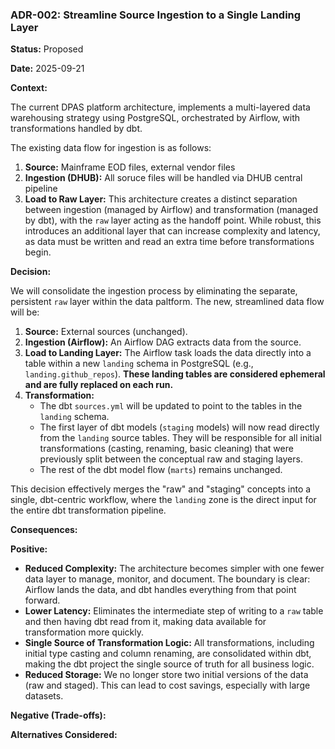 ### **ADR-002: Streamline Source Ingestion to a Single Landing Layer**

**Status:** Proposed

**Date:** 2025-09-21

**Context:**

The current DPAS platform architecture, implements a multi-layered data warehousing strategy using PostgreSQL, orchestrated by Airflow, with transformations handled by dbt.

The existing data flow for ingestion is as follows:
1.  **Source:** Mainframe EOD files, external vendor files
2.  **Ingestion (DHUB):** All soruce files will be handled via DHUB central pipeline
3.  **Load to Raw Layer:** 
This architecture creates a distinct separation between ingestion (managed by Airflow) and transformation (managed by dbt), with the `raw` layer acting as the handoff point. While robust, this introduces an additional layer that can increase complexity and latency, as data must be written and read an extra time before transformations begin.

**Decision:**

We will consolidate the ingestion process by eliminating the separate, persistent `raw` layer within the data paltform. The new, streamlined data flow will be:
1.  **Source:** External sources (unchanged).
2.  **Ingestion (Airflow):** An Airflow DAG extracts data from the source.
3.  **Load to Landing Layer:** The Airflow task loads the data directly into a table within a new `landing` schema in PostgreSQL (e.g., `landing.github_repos`). **These landing tables are considered ephemeral and are fully replaced on each run.**
4.  **Transformation:**
    *   The dbt `sources.yml` will be updated to point to the tables in the `landing` schema.
    *   The first layer of dbt models (`staging` models) will now read directly from the `landing` source tables. They will be responsible for all initial transformations (casting, renaming, basic cleaning) that were previously split between the conceptual raw and staging layers.
    *   The rest of the dbt model flow (`marts`) remains unchanged.

This decision effectively merges the "raw" and "staging" concepts into a single, dbt-centric workflow, where the `landing` zone is the direct input for the entire dbt transformation pipeline.

**Consequences:**

**Positive:**
*   **Reduced Complexity:** The architecture becomes simpler with one fewer data layer to manage, monitor, and document. The boundary is clear: Airflow lands the data, and dbt handles everything from that point forward.
*   **Lower Latency:** Eliminates the intermediate step of writing to a `raw` table and then having dbt read from it, making data available for transformation more quickly.
*   **Single Source of Transformation Logic:** All transformations, including initial type casting and column renaming, are consolidated within dbt, making the dbt project the single source of truth for all business logic.
*   **Reduced Storage:** We no longer store two initial versions of the data (raw and staged). This can lead to cost savings, especially with large datasets.

**Negative (Trade-offs):**


**Alternatives Considered:**

